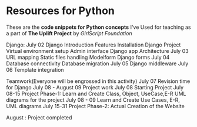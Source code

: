 # Resources for Python
These are the **code snippets for Python concepts** I've Used for teaching as a part of **The Uplift Project** by *GirlScript Foundation*

Django: 
July 02    Django Introduction
              Features
              Installation
              Django Project
              Virtual environment setup
              Admin interface
              Django app
              Architecture
July 03    URL mapping
              Static files handling
              Modelform
              Django forms
July 04    Database connectivity
              Database migration
July 05    Django middleware
July 06    Template integration

Teamwork(Everyone will be engrossed in this activity)
July 07	     Revision time for Django
July 08 - August 09     Project work
July 08         	     Starting Project
July 08-15	     Project Phase-1: Learn and Create Class, Object, UseCase,E-R UML diagrams		for the project
July 08 - 09        Learn and Create Use Cases, E-R, UML diagrams
July 15-31	     Project Phase-2: Actual Creation of the Website 


August : Project completed

 

